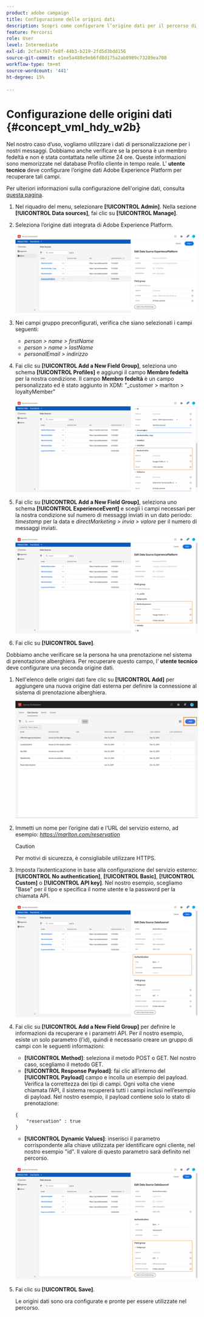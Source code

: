 ```yaml
---
product: adobe campaign
title: Configurazione delle origini dati
description: Scopri come configurare l’origine dati per il percorso di casi d’uso avanzati
feature: Percorsi
role: User
level: Intermediate
exl-id: 2cfa4397-fe8f-44b3-b219-2fd5d3bdd156
source-git-commit: e1ee5a488e9eb6fd8d175a2ab8989c73289ea708
workflow-type: tm+mt
source-wordcount: '441'
ht-degree: 15%

---
```


# Configurazione delle origini dati {#concept_vml_hdy_w2b}

Nel nostro caso d’uso, vogliamo utilizzare i dati di personalizzazione per i nostri messaggi. Dobbiamo anche verificare se la persona è un membro fedeltà e non è stata contattata nelle ultime 24 ore. Queste informazioni sono memorizzate nel database Profilo cliente in tempo reale. L’ **utente tecnico** deve configurare l’origine dati Adobe Experience Platform per recuperare tali campi.

Per ulteriori informazioni sulla configurazione dell&#39;origine dati, consulta [questa pagina](../datasource/about-data-sources.md).

1. Nel riquadro del menu, selezionare **[!UICONTROL Admin]**. Nella sezione **[!UICONTROL Data sources]**, fai clic su **[!UICONTROL Manage]**.
1. Seleziona l’origine dati integrata di Adobe Experience Platform.

   ![](../assets/journey23.png)

1. Nei campi gruppo preconfigurati, verifica che siano selezionati i campi seguenti:

   * _person > name > firstName_
   * _person > name > lastName_
   * _personalEmail > indirizzo_

1. Fai clic su **[!UICONTROL Add a New Field Group]**, seleziona uno schema **[!UICONTROL Profiles]** e aggiungi il campo **Membro fedeltà** per la nostra condizione. Il campo **Membro fedeltà** è un campo personalizzato ed è stato aggiunto in XDM: &quot;_customer > marlton > loyaltyMember&quot;

   ![](../assets/journeyuc2_6.png)

1. Fai clic su **[!UICONTROL Add a New Field Group]**, seleziona uno schema **[!UICONTROL ExperienceEvent]** e scegli i campi necessari per la nostra condizione sul numero di messaggi inviati in un dato periodo: _timestamp_ per la data e _directMarketing > invia > valore_ per il numero di messaggi inviati.

   ![](../assets/journeyuc2_7.png)

1. Fai clic su **[!UICONTROL Save]**.

Dobbiamo anche verificare se la persona ha una prenotazione nel sistema di prenotazione alberghiera. Per recuperare questo campo, l’ **utente tecnico** deve configurare una seconda origine dati.

1. Nell&#39;elenco delle origini dati fare clic su **[!UICONTROL Add]** per aggiungere una nuova origine dati esterna per definire la connessione al sistema di prenotazione alberghiera.

   ![](../assets/journeyuc2_9.png)

1. Immetti un nome per l’origine dati e l’URL del servizio esterno, ad esempio: _https://marlton.com/reservation_

   >[!CAUTION]
   >
   >Per motivi di sicurezza, è consigliabile utilizzare HTTPS.

1. Imposta l’autenticazione in base alla configurazione del servizio esterno: **[!UICONTROL No authentication]**, **[!UICONTROL Basic]**, **[!UICONTROL Custom]** o **[!UICONTROL API key]**. Nel nostro esempio, scegliamo &quot;Base&quot; per il tipo e specifica il nome utente e la password per la chiamata API.

   ![](../assets/journeyuc2_10.png)

1. Fai clic su **[!UICONTROL Add a New Field Group]** per definire le informazioni da recuperare e i parametri API. Per il nostro esempio, esiste un solo parametro (l’id), quindi è necessario creare un gruppo di campi con le seguenti informazioni:

   * **[!UICONTROL Method]**: seleziona il metodo POST o GET. Nel nostro caso, scegliamo il metodo GET.
   * **[!UICONTROL Response Payload]**: fai clic all’interno del  **[!UICONTROL Payload]** campo e incolla un esempio del payload. Verifica la correttezza dei tipi di campi. Ogni volta che viene chiamata l’API, il sistema recupererà tutti i campi inclusi nell’esempio di payload. Nel nostro esempio, il payload contiene solo lo stato di prenotazione:

   ```
   {
       "reservation" : true
   }
   ```

   * **[!UICONTROL Dynamic Values]**: inserisci il parametro corrispondente alla chiave utilizzata per identificare ogni cliente, nel nostro esempio &quot;id&quot;. Il valore di questo parametro sarà definito nel percorso.

   ![](../assets/journeyuc2_11.png)

1. Fai clic su **[!UICONTROL Save]**.

   Le origini dati sono ora configurate e pronte per essere utilizzate nel percorso.
